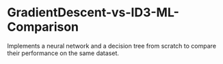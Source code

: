 # GradientDescent-vs-ID3-ML-Comparison
Implements a neural network and a decision tree from scratch to compare their performance on the same dataset.
